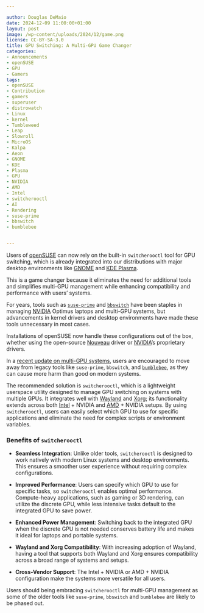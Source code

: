 ```yaml
---

author: Douglas DeMaio
date: 2024-12-09 11:00:00+01:00
layout: post
image: /wp-content/uploads/2024/12/game.png
license: CC-BY-SA-3.0
title: GPU Switching: A Multi-GPU Game Changer 
categories:
- Announcements
- openSUSE
- GPU
- Gamers
tags:
- openSUSE
- Contribution
- gamers
- superuser
- distrowatch
- Linux
- kernel
- Tumbleweed
- Leap
- Slowroll
- MicroOS
- Kalpa
- Aeon
- GNOME
- KDE
- Plasma
- GPU
- NVIDIA
- AMD
- Intel
- switcherooctl
- AI
- Rendering
- suse-prime
- bbswitch
- bumblebee


---
```


Users of [openSUSE](https://get.opensuse.org/) can now rely on the built-in `switcherooctl` tool for GPU switching, which is already integrated into our distributions with major desktop environments like [GNOME](https://www.gnome.org/) and [KDE Plasma](https://kde.org/).

This is a game changer because it eliminates the need for additional tools and simplifies multi-GPU management while enhancing compatibility and performance with users’ systems.

For years, tools such as [`suse-prime`](https://github.com/openSUSE/SUSEPrime) and [`bbswitch`](https://github.com/Bumblebee-Project/bbswitch) have been staples in managing [NVIDIA](https://www.nvidia.com/) Optimus laptops and multi-GPU systems, but advancements in kernel drivers and desktop environments have made these tools unnecessary in most cases. 

Installations of openSUSE now handle these configurations out of the box, whether using the open-source [Nouveau](https://nouveau.freedesktop.org/) driver or [NVIDIA](https://www.nvidia.com/)’s proprietary drivers.

In a [recent update on multi-GPU systems](https://negativo17.org/prime-optimus-laptops-and-multi-gpu-systems/), users are encouraged to move away from legacy tools like `suse-prime`, `bbswitch`, and [`bumblebee`](https://github.com/Bumblebee-Project/Bumblebee/wiki/), as they can cause more harm than good on modern systems. 

The recommended solution is `switcherooctl`, which is a lightweight userspace utility designed to manage GPU switching on systems with multiple GPUs. It integrates well with [Wayland](https://wayland.freedesktop.org/) and [Xorg](https://www.x.org); its functionality extends across both [Intel](https://www.intel.com/) + NVIDIA and [AMD](https://www.amd.com/) + NVIDIA setups. By using `switcherooctl`, users can easily select which GPU to use for specific applications and eliminate the need for complex scripts or environment variables.

### Benefits of `switcherooctl`
- **Seamless Integration**: Unlike older tools, `switcherooctl` is designed to work natively with modern Linux systems and desktop environments. This ensures a smoother user experience without requiring complex configurations.

- **Improved Performance**: Users can specify which GPU to use for specific tasks, so `switcherooctl` enables optimal performance. Compute-heavy applications, such as gaming or 3D rendering, can utilize the discrete GPU, while less intensive tasks default to the integrated GPU to save power.

- **Enhanced Power Management**: Switching back to the integrated GPU when the discrete GPU is not needed conserves battery life and makes it ideal for laptops and portable systems.

- **Wayland and Xorg Compatibility**: With increasing adoption of Wayland, having a tool that supports both Wayland and Xorg ensures compatibility across a broad range of systems and setups.

- **Cross-Vendor Support**: The Intel + NVIDIA or AMD + NVIDIA configuration make the systems more versatile for all users.

Users should being embracing `switcherooctl` for multi-GPU management as some of the older tools like  `suse-prime`, `bbswitch` and `bumblebee` are likely to be phased out. 

<meta name="openSUSE, Tumbleweed, Developers, user, Open Source, rolling release, gamers, superuser, distrowatch, Linux, kernel, Linux kernel, Tumbleweed, Leap, Slowroll, MicroOS, Kalpa, Aeon, GPU, NVIDIA, AMD, Intel, switcherooctl, AI, Rendering, suse-prime, bbswitch, bumblebee" content="HTML,CSS,XML,JavaScript">


